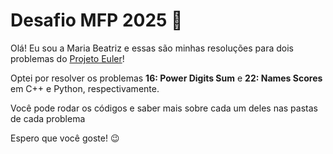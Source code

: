# Desafio MFP 2025 🎉

Olá! Eu sou a Maria Beatriz e essas são minhas resoluções para dois problemas do [Projeto Euler](https://projecteuler.net/archives)!

Optei por resolver os problemas __16: Power Digits Sum__ e __22: Names Scores__ em C++ e Python, respectivamente.

Você pode rodar os códigos e saber mais sobre cada um deles nas pastas de cada problema

Espero que você goste! 😉